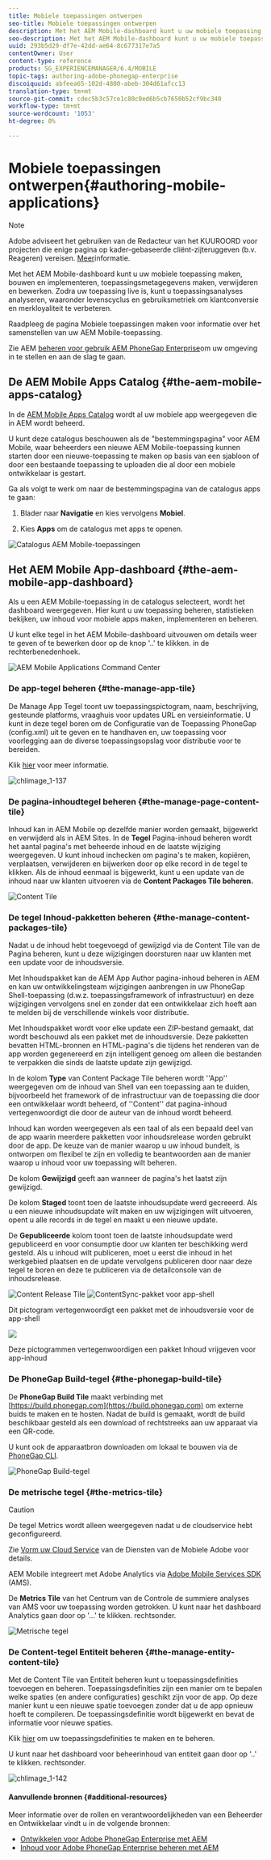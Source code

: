```yaml
---
title: Mobiele toepassingen ontwerpen
seo-title: Mobiele toepassingen ontwerpen
description: Met het AEM Mobile-dashboard kunt u uw mobiele toepassing maken, bouwen en implementeren, toepassingsmetagegevens maken, verwijderen en bewerken. Volg deze pagina voor meer informatie.
seo-description: Met het AEM Mobile-dashboard kunt u uw mobiele toepassing maken, bouwen en implementeren, toepassingsmetagegevens maken, verwijderen en bewerken. Volg deze pagina voor meer informatie.
uuid: 293b5d29-df7e-42dd-ae64-8c677317e7a5
contentOwner: User
content-type: reference
products: SG_EXPERIENCEMANAGER/6.4/MOBILE
topic-tags: authoring-adobe-phonegap-enterprise
discoiquuid: abfeea65-102d-4800-abeb-304d61afcc13
translation-type: tm+mt
source-git-commit: cdec5b3c57ce1c80c0ed6b5cb7650b52cf9bc340
workflow-type: tm+mt
source-wordcount: '1053'
ht-degree: 0%

---
```



# Mobiele toepassingen ontwerpen{#authoring-mobile-applications}

>[!NOTE]
>
>Adobe adviseert het gebruiken van de Redacteur van het KUUROORD voor projecten die enige pagina op kader-gebaseerde cliënt-zijteruggeven (b.v. Reageren) vereisen. [Meer](/help/sites-developing/spa-overview.md)informatie.

Met het AEM Mobile-dashboard kunt u uw mobiele toepassing maken, bouwen en implementeren, toepassingsmetagegevens maken, verwijderen en bewerken. Zodra uw toepassing live is, kunt u toepassingsanalyses analyseren, waaronder levenscyclus en gebruiksmetriek om klantconversie en merkloyaliteit te verbeteren.

Raadpleeg de pagina Mobiele toepassingen [](/help/mobile/building-app-mobile-phonegap.md) maken voor informatie over het samenstellen van uw AEM Mobile-toepassing.

Zie AEM [beheren voor gebruik AEM PhoneGap Enterprise](/help/mobile/administer-phonegap.md)om uw omgeving in te stellen en aan de slag te gaan.

## De AEM Mobile Apps Catalog {#the-aem-mobile-apps-catalog}

In de [AEM Mobile Apps Catalog](http://localhost:4502/aem/apps.html/content/phonegap) wordt al uw mobiele app weergegeven die in AEM wordt beheerd.

U kunt deze catalogus beschouwen als de &quot;bestemmingspagina&quot; voor AEM Mobile, waar beheerders een nieuwe AEM Mobile-toepassing kunnen starten door een nieuwe-toepassing te maken op basis van een sjabloon of door een bestaande toepassing te uploaden die al door een mobiele ontwikkelaar is gestart.

Ga als volgt te werk om naar de bestemmingspagina van de catalogus apps te gaan:

1. Blader naar **Navigatie** en kies vervolgens **Mobiel**.

1. Kies **Apps** om de catalogus met apps te openen.

![Catalogus AEM Mobile-toepassingen](assets/chlimage_1-135.png)

## Het AEM Mobile App-dashboard {#the-aem-mobile-app-dashboard}

Als u een AEM Mobile-toepassing in de catalogus selecteert, wordt het dashboard weergegeven. Hier kunt u uw toepassing beheren, statistieken bekijken, uw inhoud voor mobiele apps maken, implementeren en beheren.

U kunt elke tegel in het AEM Mobile-dashboard uitvouwen om details weer te geven of te bewerken door op de knop &#39;..&#39; te klikken. in de rechterbenedenhoek.

![AEM Mobile Applications Command Center](assets/chlimage_1-136.png)

### De app-tegel beheren {#the-manage-app-tile}

De Manage App Tegel toont uw toepassingspictogram, naam, beschrijving, gesteunde platforms, vraaghuis voor updates URL en versieinformatie. U kunt in deze tegel boren om de Configuratie van de Toepassing PhoneGap (config.xml) uit te geven en te handhaven en, uw toepassing voor voorlegging aan de diverse toepassingsopslag voor distributie voor te bereiden.

Klik [hier](/help/mobile/phonegap-app-details-tile.md) voor meer informatie.

![chlimage_1-137](assets/chlimage_1-137.png)

### De pagina-inhoudtegel beheren {#the-manage-page-content-tile}

Inhoud kan in AEM Mobile op dezelfde manier worden gemaakt, bijgewerkt en verwijderd als in AEM Sites. In de **Tegel** Pagina-inhoud beheren wordt het aantal pagina&#39;s met beheerde inhoud en de laatste wijziging weergegeven. U kunt inhoud inchecken om pagina&#39;s te maken, kopiëren, verplaatsen, verwijderen en bijwerken door op elke record in de tegel te klikken. Als de inhoud eenmaal is bijgewerkt, kunt u een update van de inhoud naar uw klanten uitvoeren via de **Content Packages Tile beheren.**

![Content Tile](assets/chlimage_1-138.png)

### De tegel Inhoud-pakketten beheren {#the-manage-content-packages-tile}

Nadat u de inhoud hebt toegevoegd of gewijzigd via de Content Tile van de Pagina beheren, kunt u deze wijzigingen doorsturen naar uw klanten met een update voor de inhoudsversie.

Met Inhoudspakket kan de AEM App Author pagina-inhoud beheren in AEM en kan uw ontwikkelingsteam wijzigingen aanbrengen in uw PhoneGap Shell-toepassing (d.w.z. toepassingsframework of infrastructuur) en deze wijzigingen vervolgens snel en zonder dat een ontwikkelaar zich hoeft aan te melden bij de verschillende winkels voor distributie.

Met Inhoudspakket wordt voor elke update een ZIP-bestand gemaakt, dat wordt beschouwd als een pakket met de inhoudsversie. Deze pakketten bevatten HTML-bronnen en HTML-pagina&#39;s die tijdens het renderen van de app worden gegenereerd en zijn intelligent genoeg om alleen die bestanden te verpakken die sinds de laatste update zijn gewijzigd.

In de kolom **Type** van Content Package Tile beheren wordt &#39;&#39;App&#39;&#39; weergegeven om de inhoud van Shell van een toepassing aan te duiden, bijvoorbeeld het framework of de infrastructuur van de toepassing die door een ontwikkelaar wordt beheerd, of &#39;&#39;Content&#39;&#39; dat pagina-inhoud vertegenwoordigt die door de auteur van de inhoud wordt beheerd.

Inhoud kan worden weergegeven als een taal of als een bepaald deel van de app waarin meerdere pakketten voor inhoudsrelease worden gebruikt door de app. De keuze van de manier waarop u uw inhoud bundelt, is ontworpen om flexibel te zijn en volledig te beantwoorden aan de manier waarop u inhoud voor uw toepassing wilt beheren.

De kolom **Gewijzigd** geeft aan wanneer de pagina&#39;s het laatst zijn gewijzigd.

De kolom **Staged** toont toen de laatste inhoudsupdate werd gecreeerd. Als u een nieuwe inhoudsupdate wilt maken en uw wijzigingen wilt uitvoeren, opent u alle records in de tegel en maakt u een nieuwe update.

De **Gepubliceerde** kolom toont toen de laatste inhoudsupdate werd gepubliceerd en voor consumptie door uw klanten ter beschikking werd gesteld. Als u inhoud wilt publiceren, moet u eerst die inhoud in het werkgebied plaatsen en de update vervolgens publiceren door naar deze tegel te boren en deze te publiceren via de detailconsole van de inhoudsrelease.

![Content Release Tile](assets/chlimage_1-139.png) ![ContentSync-pakket voor app-shell](do-not-localize/chlimage_1-5.png)

Dit pictogram vertegenwoordigt een pakket met de inhoudsversie voor de app-shell

![](do-not-localize/chlimage_1-6.png)

Deze pictogrammen vertegenwoordigen een pakket Inhoud vrijgeven voor app-inhoud

### De PhoneGap Build-tegel {#the-phonegap-build-tile}

De **PhoneGap Build Tile** maakt verbinding met [https://build.phonegap.com](https://build.phonegap.com) om externe buids te maken en te hosten. Nadat de build is gemaakt, wordt de build beschikbaar gesteld als een download of rechtstreeks aan uw apparaat via een QR-code.

U kunt ook de apparaatbron downloaden om lokaal te bouwen via de [PhoneGap CLI](https://docs.phonegap.com/en/3.5.0/guide_cli_index.md.html).

![PhoneGap Build-tegel](assets/chlimage_1-140.png)

### De metrische tegel {#the-metrics-tile}

>[!CAUTION]
>
>De tegel Metrics wordt alleen weergegeven nadat u de cloudservice hebt geconfigureerd.
>
>Zie [Vorm uw Cloud Service](/help/mobile/configure-adobe-mobile-cloud-service.md) van de Diensten van de Mobiele Adobe voor details.

AEM Mobile integreert met Adobe Analytics via [Adobe Mobile Services SDK](https://www.adobe.com/ca/solutions/digital-marketing/mobile-services/app-sdk.html) (AMS).

De **Metrics Tile** van het Centrum van de Controle de summiere analyses van AMS voor uw toepassing worden getrokken. U kunt naar het dashboard Analytics gaan door op &#39;...&#39; te klikken. rechtsonder.

![Metrische tegel](assets/chlimage_1-141.png)

### De Content-tegel Entiteit beheren {#the-manage-entity-content-tile}

Met de Content Tile van Entiteit beheren kunt u toepassingsdefinities toevoegen en beheren. Toepassingsdefinities zijn een manier om te bepalen welke spaties (en andere configuraties) geschikt zijn voor de app. Op deze manier kunt u een nieuwe spatie toevoegen zonder dat u de app opnieuw hoeft te compileren. De toepassingsdefinitie wordt bijgewerkt en bevat de informatie voor nieuwe spaties.

Klik [hier](/help/mobile/phonegap-app-definitions.md) om uw toepassingsdefinities te maken en te beheren.

U kunt naar het dashboard voor beheerinhoud van entiteit gaan door op &#39;..&#39; te klikken. rechtsonder.

![chlimage_1-142](assets/chlimage_1-142.png)

#### Aanvullende bronnen {#additional-resources}

Meer informatie over de rollen en verantwoordelijkheden van een Beheerder en Ontwikkelaar vindt u in de volgende bronnen:

* [Ontwikkelen voor Adobe PhoneGap Enterprise met AEM](/help/mobile/developing-in-phonegap.md)
* [Inhoud voor Adobe PhoneGap Enterprise beheren met AEM](/help/mobile/administer-phonegap.md)

